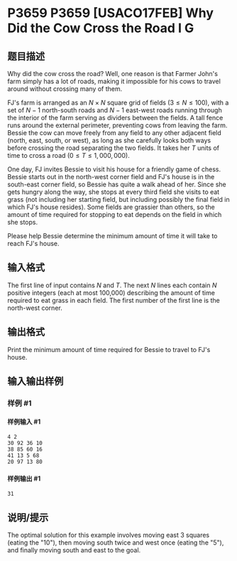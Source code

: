# P3659 P3659 [USACO17FEB] Why Did the Cow Cross the Road I G

## 题目描述

Why did the cow cross the road? Well, one reason is that Farmer John's farm simply has a lot of roads, making it impossible for his cows to travel around without crossing many of them.

FJ's farm is arranged as an $N \times N$ square grid of fields ($3 \leq N \leq 100$), with a set of $N-1$ north-south roads and $N-1$ east-west roads running through the interior of the farm serving as dividers between the fields. A tall fence runs around the external perimeter, preventing cows from leaving the farm. Bessie the cow can move freely from any field to any other adjacent field (north, east, south, or west), as long as she carefully looks both ways before crossing the road separating the two fields. It takes her $T$ units of time to cross a road ($0 \leq T \leq 1,000,000$).

One day, FJ invites Bessie to visit his house for a friendly game of chess. Bessie starts out in the north-west corner field and FJ's house is in the south-east corner field, so Bessie has quite a walk ahead of her. Since she gets hungry along the way, she stops at every third field she visits to eat grass (not including her starting field, but including possibly the final field in which FJ's house resides). Some fields are grassier than others, so the amount of time required for stopping to eat depends on the field in which she stops.

Please help Bessie determine the minimum amount of time it will take to reach FJ's house.

## 输入格式

The first line of input contains $N$ and $T$. The next $N$ lines each contain $N$ positive integers (each at most 100,000) describing the amount of time required to eat grass in each field. The first number of the first line is the north-west corner.


## 输出格式

Print the minimum amount of time required for Bessie to travel to FJ's house.

## 输入输出样例

### 样例 #1

#### 样例输入 #1

```
4 2
30 92 36 10
38 85 60 16
41 13 5 68
20 97 13 80
```

#### 样例输出 #1

```
31
```

## 说明/提示

The optimal solution for this example involves moving east 3 squares (eating the "10"), then moving south twice and west once (eating the "5"), and finally moving south and east to the goal.
